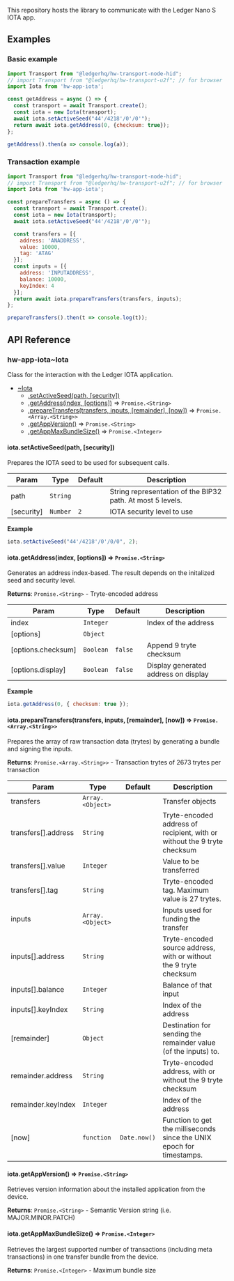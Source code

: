 This repository hosts the library to communicate with the Ledger Nano S IOTA app.

## Examples

### Basic example
```js
import Transport from "@ledgerhq/hw-transport-node-hid";
// import Transport from "@ledgerhq/hw-transport-u2f"; // for browser
import Iota from 'hw-app-iota';

const getAddress = async () => {
  const transport = await Transport.create();
  const iota = new Iota(transport);
  await iota.setActiveSeed("44'/4218'/0'/0'");
  return await iota.getAddress(0, {checksum: true});
};

getAddress().then(a => console.log(a));
```

### Transaction example
```js
import Transport from "@ledgerhq/hw-transport-node-hid";
// import Transport from "@ledgerhq/hw-transport-u2f"; // for browser
import Iota from 'hw-app-iota';

const prepareTransfers = async () => {
  const transport = await Transport.create();
  const iota = new Iota(transport);
  await iota.setActiveSeed("44'/4218'/0'/0'");

  const transfers = [{
    address: 'ANADDRESS',
    value: 10000,
    tag: 'ATAG'
  }];
  const inputs = [{
    address: 'INPUTADDRESS',
    balance: 10000,
    keyIndex: 4
  }];
  return await iota.prepareTransfers(transfers, inputs);
};

prepareTransfers().then(t => console.log(t));
```

## API Reference

### hw-app-iota~Iota
Class for the interaction with the Ledger IOTA application.

* [~Iota](#module_hw-app-iota..Iota)
    * [.setActiveSeed(path, [security])](#module_hw-app-iota..Iota+setActiveSeed)
    * [.getAddress(index, [options])](#module_hw-app-iota..Iota+getAddress) ⇒ <code>Promise.&lt;String&gt;</code>
    * [.prepareTransfers(transfers, inputs, [remainder], [now])](#module_hw-app-iota..Iota+prepareTransfers) ⇒ <code>Promise.&lt;Array.&lt;String&gt;&gt;</code>
    * [.getAppVersion()](#module_hw-app-iota..Iota+getAppVersion) ⇒ <code>Promise.&lt;String&gt;</code>
    * [.getAppMaxBundleSize()](#module_hw-app-iota..Iota+getAppMaxBundleSize) ⇒ <code>Promise.&lt;Integer&gt;</code>

<a name="module_hw-app-iota..Iota+setActiveSeed"></a>

#### iota.setActiveSeed(path, [security])
Prepares the IOTA seed to be used for subsequent calls. 

| Param | Type | Default | Description |
| --- | --- | --- | --- |
| path | <code>String</code> |  | String representation of the BIP32 path. At most 5 levels. |
| [security] | <code>Number</code> | <code>2</code> | IOTA security level to use |

**Example**  
```js
iota.setActiveSeed("44'/4218'/0'/0/0", 2);
```
<a name="module_hw-app-iota..Iota+getAddress"></a>

#### iota.getAddress(index, [options]) ⇒ <code>Promise.&lt;String&gt;</code>
Generates an address index-based.
The result depends on the initalized seed and security level.

**Returns**: <code>Promise.&lt;String&gt;</code> - Tryte-encoded address  

| Param | Type | Default | Description |
| --- | --- | --- | --- |
| index | <code>Integer</code> |  | Index of the address |
| [options] | <code>Object</code> |  |  |
| [options.checksum] | <code>Boolean</code> | <code>false</code> | Append 9 tryte checksum |
| [options.display] | <code>Boolean</code> | <code>false</code> | Display generated address on display |

**Example**  
```js
iota.getAddress(0, { checksum: true });
```
<a name="module_hw-app-iota..Iota+prepareTransfers"></a>

#### iota.prepareTransfers(transfers, inputs, [remainder], [now]) ⇒ <code>Promise.&lt;Array.&lt;String&gt;&gt;</code>
Prepares the array of raw transaction data (trytes) by generating a bundle and signing the inputs.

**Returns**: <code>Promise.&lt;Array.&lt;String&gt;&gt;</code> - Transaction trytes of 2673 trytes per transaction  

| Param | Type | Default | Description |
| --- | --- | --- | --- |
| transfers | <code>Array.&lt;Object&gt;</code> |  | Transfer objects |
| transfers[].address | <code>String</code> |  | Tryte-encoded address of recipient, with or without the 9 tryte checksum |
| transfers[].value | <code>Integer</code> |  | Value to be transferred |
| transfers[].tag | <code>String</code> |  | Tryte-encoded tag. Maximum value is 27 trytes. |
| inputs | <code>Array.&lt;Object&gt;</code> |  | Inputs used for funding the transfer |
| inputs[].address | <code>String</code> |  | Tryte-encoded source address, with or without the 9 tryte checksum |
| inputs[].balance | <code>Integer</code> |  | Balance of that input |
| inputs[].keyIndex | <code>String</code> |  | Index of the address |
| [remainder] | <code>Object</code> |  | Destination for sending the remainder value (of the inputs) to. |
| remainder.address | <code>String</code> |  | Tryte-encoded address, with or without the 9 tryte checksum |
| remainder.keyIndex | <code>Integer</code> |  | Index of the address |
| [now] | <code>function</code> | <code>Date.now()</code> | Function to get the milliseconds since the UNIX epoch for timestamps. |

<a name="module_hw-app-iota..Iota+getAppVersion"></a>

#### iota.getAppVersion() ⇒ <code>Promise.&lt;String&gt;</code>
Retrieves version information about the installed application from the device.

**Returns**: <code>Promise.&lt;String&gt;</code> - Semantic Version string (i.e. MAJOR.MINOR.PATCH)  
<a name="module_hw-app-iota..Iota+getAppMaxBundleSize"></a>

#### iota.getAppMaxBundleSize() ⇒ <code>Promise.&lt;Integer&gt;</code>
Retrieves the largest supported number of transactions (including meta transactions)
in one transfer bundle from the device.

**Returns**: <code>Promise.&lt;Integer&gt;</code> - Maximum bundle size  
